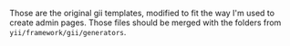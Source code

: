 Those are the original gii templates, modified to fit the way I'm used to create admin pages.
Those files should be merged with the folders from `yii/framework/gii/generators`.
